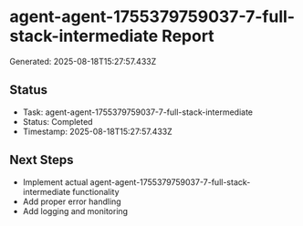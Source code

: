 # agent-agent-1755379759037-7-full-stack-intermediate Report

Generated: 2025-08-18T15:27:57.433Z

## Status
- Task: agent-agent-1755379759037-7-full-stack-intermediate
- Status: Completed
- Timestamp: 2025-08-18T15:27:57.433Z

## Next Steps
- Implement actual agent-agent-1755379759037-7-full-stack-intermediate functionality
- Add proper error handling
- Add logging and monitoring
